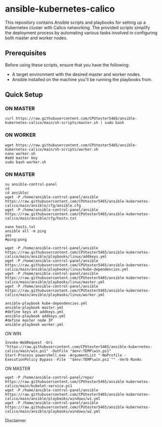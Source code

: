 # ansible-kubernetes-calico

This repository contains Ansible scripts and playbooks for setting up a Kubernetes cluster with Calico networking. The provided scripts simplify the deployment process by automating various tasks involved in configuring both master and worker nodes.

## Prerequisites

Before using these scripts, ensure that you have the following:

- A target environment with the desired master and worker nodes.
- Ansible installed on the machine you'll be running the playbooks from.

## Quick Setup

### ON MASTER

```
curl https://raw.githubusercontent.com/CPUtester5465/ansible-kubernetes-calico/main/sh-scripts/master.sh | sudo bash
```

### ON WORKER

```
wget https://raw.githubusercontent.com/CPUtester5465/ansible-kubernetes-calico/main/sh-scripts/worker.sh
nano worker.sh
#add master key
sudo bash worker.sh
```

### ON MASTER

```
su ansible-control-panel
cd
cd ansible/
wget -P /home/ansible-control-panel/ansible https://raw.githubusercontent.com/CPUtester5465/ansible-kubernetes-calico/main/ansible/cfg/ansible.cfg
wget -P /home/ansible-control-panel/ansible https://raw.githubusercontent.com/CPUtester5465/ansible-kubernetes-calico/main/ansible/cfg/hosts.txt

nano hosts.txt
ansible all -m ping
yes
#ping:pong

wget -P /home/ansible-control-panel/ansible https://raw.githubusercontent.com/CPUtester5465/ansible-kubernetes-calico/main/ansible/playbooks/linux/addkeys.yml
wget -P /home/ansible-control-panel/ansible https://raw.githubusercontent.com/CPUtester5465/ansible-kubernetes-calico/main/ansible/playbooks/linux/kube-dependencies.yml
wget -P /home/ansible-control-panel/ansible https://raw.githubusercontent.com/CPUtester5465/ansible-kubernetes-calico/main/ansible/playbooks/linux/master.yml
wget -P /home/ansible-control-panel/ansible https://raw.githubusercontent.com/CPUtester5465/ansible-kubernetes-calico/main/ansible/playbooks/linux/worker.yml

ansible-playbook kube-dependencies.yml
ansible-playbook master.yml
#define keys at addkeys.yml
ansible-playbook addkeys.yml
#define master node IP
ansible-playbook worker.yml
```

ON WIN

```
Invoke-WebRequest -Uri "https://raw.githubusercontent.com/CPUtester5465/ansible-kubernetes-calico/main/win.ps1" -OutFile "$env:TEMP\win.ps1"
Start-Process powershell.exe -ArgumentList "-NoProfile -ExecutionPolicy Bypass -File `"$env:TEMP\win.ps1`"" -Verb RunAs
```

ON MASTER

```
wget -P /home/ansible-control-panel/repo/ https://raw.githubusercontent.com/CPUtester5465/ansible-kubernetes-calico/main/kubelet-service.ps1
wget -P /home/ansible-control-panel/ansible https://raw.githubusercontent.com/CPUtester5465/ansible-kubernetes-calico/main/ansible/playbooks/windows/w1.yml
wget -P /home/ansible-control-panel/ansible https://raw.githubusercontent.com/CPUtester5465/ansible-kubernetes-calico/main/ansible/playbooks/windows/w2.yml
```

Disclaimer
